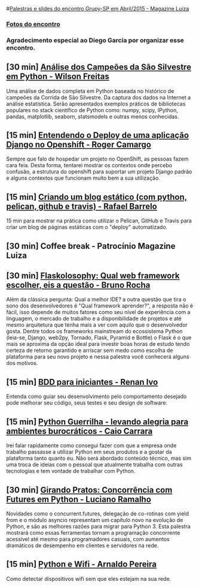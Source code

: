 #[Palestras e slides do encontro Grupy-SP em Abril/2015 - Magazine Luiza](http://www.meetup.com/Grupy-SP/events/221188662/)

### [Fotos do encontro](https://www.flickr.com/photos/37128592@N03/sets/72157654095596804)

### Agradecimento especial ao Diego Garcia por organizar esse encontro.

## [30 min] [Análise dos Campeões da São Silvestre em Python - Wilson Freitas](http://www.slideshare.net/wfreitas/analise-dos-campeoes-da-corrida-de-sao-silvestre-com-python)
Uma análise de dados completa em Python baseada no histórico de campeões da Corrida de São Silvestre. Da captura dos dados na Internet a análise estatística. Serão apresentados exemplos práticos de bibliotecas populares no stack científico de Python como: numpy, scipy, IPython, pandas, matplotlib, seaborn, statsmodels e outras menos conhecidas.

## [15 min] [Entendendo o Deploy de uma aplicação Django no Openshift - Roger Camargo]()
Sempre que falo de hospedar um projeto no OpenShift, as pessoas fazem cara feia. Desta forma, tentarei mostrar os contextos onde percebo confusão, a estrutura do openshift para suportar um projeto Django padrão e alguns contextos que funcionam muito bem a sua utilização.

## [15 min] [Criando um blog estático (com python, pelican, github e travis) - Rafael Barrelo](https://docs.google.com/presentation/d/149ZsO1mRNYV0A6LrOFi4Ra8Lo0S4dfVJpN-CbVWYu1I/edit)
15 min para mostrar na prática como utilizar o Pelican, GitHub e Travis para criar um blog de páginas estáticas com o "deploy" automatizado.

## [30 min] Coffee break - Patrocínio Magazine Luiza

## [30 min] [Flaskolosophy: Qual web framework escolher, eis a questão - Bruno Rocha](https://docs.google.com/presentation/d/1qKKPJPar7wsieXdscwNznyFRjfCQX9UKV9bpeVxh274/edit)
Além da clássica pergunta: Qual a melhor IDE? a outra questão que tira o sono dos desenvolvedores é "Qual framework aprender?", a resposta não é fácil, isso depende de muitos fatores como seu nível de experiência com a linguagem, o mercado de trabalho e a disponibilidade de projetos e até mesmo arquitetura que tenha mais a ver com aquilo que o desenvolvedor gosta. Dentre todos os frameworks mainstream do ecossistema Python (leia-se, Django, web2py, Tornado, Flask, Pyramid e Bottle) o Flask é o que mais se aproxima da opção ideal para investir boas horas de estudo tendo certeza de retorno garantido e arriscar sem medo como escolha de plataforma para seu novo projeto e nessa palestra você conhecerá alguns dos motivos.

## [15 min] [BDD para iniciantes - Renan Ivo](https://speakerdeck.com/renanivo/bdd)
Entenda como guiar seu desenvolvimento pelo comportamento desejado pode melhorar seu código, seus testes e seu design de software.

## [15 min] [Python Guerrilha - levando alegria para ambientes burocráticos - Caio Carrara](https://speakerdeck.com/cacarrara/python-guerrilha-levando-alegria-para-ambientes-burocraticos)
Irei falar rapidamente como consegui fazer com que a empresa onde trabalho passasse a utilizar Python em seus produtos e a gostar da plataforma tanto quanto eu. Não será abordado conteúdo técnico, mas sim uma troca de ideias com o pessoal que atualmente trabalha com outras tecnologias e tem vontade de trabalhar com Python.

## [30 min] [Girando Pratos: Concorrência com Futures em Python - Luciano Ramalho](https://speakerdeck.com/ramalho/girando-pratos-concorrencia-moderna-em-python)
Novidades como o concurrent.futures, delegação de co-rotinas com yield from e o módulo asyncio representam um capítulo novo na evolução de Python, e são as melhores razões para migrar para Python 3.
Esta palestra mostrará como essas ferramentas tornam a programação concorrente acessível até mesmo para programadores casuais, com aumentos dramáticos de desempenho em clientes e servidores na rede.

## [15 min] [Python e Wifi - Arnaldo Pereira]()
Como detectar dispositivos wifi sem que eles estejam na sua rede.
